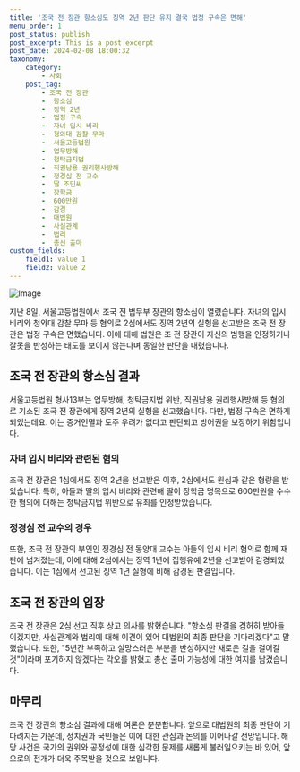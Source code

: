 ```yaml
---
title: '조국 전 장관 항소심도 징역 2년 판단 유지 결국 법정 구속은 면해'
menu_order: 1
post_status: publish
post_excerpt: This is a post excerpt
post_date: 2024-02-08 18:00:32
taxonomy:
    category:
        - 사회
    post_tag:
        - 조국 전 장관
        -  항소심
        -  징역 2년
        -  법정 구속
        -  자녀 입시 비리
        -  청와대 감찰 무마
        -  서울고등법원
        -  업무방해
        -  청탁금지법
        -  직권남용 권리행사방해
        -  정경심 전 교수
        -  딸 조민씨
        -  장학금
        -  600만원
        -  감경
        -  대법원
        -  사실관계
        -  법리
        -  총선 출마
custom_fields:
    field1: value 1
    field2: value 2
---
```


![Image](https://imgnews.pstatic.net/image/005/2024/02/08/2024020815224337166_1707373363_0019148494_20240208155402093.jpg?type=w647)

지난 8일, 서울고등법원에서 조국 전 법무부 장관의 항소심이 열렸습니다. 자녀의 입시 비리와 청와대 감찰 무마 등 혐의로 2심에서도 징역 2년의 실형을 선고받은 조국 전 장관은 법정 구속은 면했습니다. 이에 대해 법원은 조 전 장관이 자신의 범행을 인정하거나 잘못을 반성하는 태도를 보이지 않는다며 동일한 판단을 내렸습니다. 
## 조국 전 장관의 항소심 결과
서울고등법원 형사13부는 업무방해, 청탁금지법 위반, 직권남용 권리행사방해 등 혐의로 기소된 조국 전 장관에게 징역 2년의 실형을 선고했습니다. 다만, 법정 구속은 면하게 되었는데요. 이는 증거인멸과 도주 우려가 없다고 판단되고 방어권을 보장하기 위함입니다. 
### 자녀 입시 비리와 관련된 혐의
조국 전 장관은 1심에서도 징역 2년을 선고받은 이후, 2심에서도 원심과 같은 형량을 받았습니다. 특히, 아들과 딸의 입시 비리와 관련해 딸이 장학금 명목으로 600만원을 수수한 혐의에 대해는 청탁금지법 위반으로 유죄를 인정받았습니다. 
### 정경심 전 교수의 경우
또한, 조국 전 장관의 부인인 정경심 전 동양대 교수는 아들의 입시 비리 혐의로 함께 재판에 넘겨졌는데, 이에 대해 2심에서는 징역 1년에 집행유예 2년을 선고받아 감경되었습니다. 이는 1심에서 선고된 징역 1년 실형에 비해 감경된 판결입니다.
## 조국 전 장관의 입장
조국 전 장관은 2심 선고 직후 상고 의사를 밝혔습니다. "항소심 판결을 겸허히 받아들이겠지만, 사실관계와 법리에 대해 이견이 있어 대법원의 최종 판단을 기다리겠다"고 말했습니다. 또한, "5년간 부족하고 실망스러운 부분을 반성하지만 새로운 길을 걸어갈 것"이라며 포기하지 않겠다는 각오를 밝혔고 총선 출마 가능성에 대한 여지를 남겼습니다.
## 마무리
조국 전 장관의 항소심 결과에 대해 여론은 분분합니다. 앞으로 대법원의 최종 판단이 기다려지는 가운데, 정치권과 국민들은 이에 대한 관심과 논의를 이어나갈 전망입니다. 해당 사건은 국가의 권위와 공정성에 대한 심각한 문제를 새롭게 불러일으키는 바 있어, 앞으로의 전개가 더욱 주목받을 것으로 보입니다.
